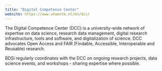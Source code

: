 ```yaml
---
title: "Digital Competence Center"
website: https://www.utwente.nl/en/dcc/
---
```


The Digital Competence Center (DCC) is a university-wide network of expertise on data science, research data management, digital research infrastructure, tools and software, and digitalization of science. DCC advocates Open Access and FAIR (Findable, Accessible, Interoperable and Reusable) research.

BDSi regularly coordinates with the DCC on ongoing research projects, data science events, and workshops - sharing expertise where possible.